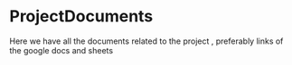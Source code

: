 # ProjectDocuments
Here we have all the documents related to the project , preferably links of the google docs and sheets 
